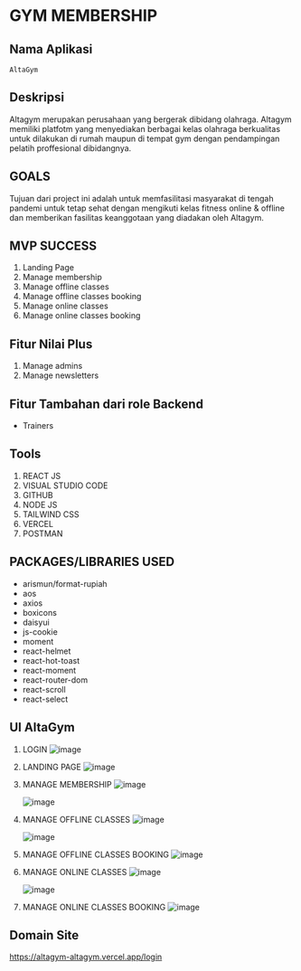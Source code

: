 # GYM MEMBERSHIP

## Nama Aplikasi

`AltaGym`

## Deskripsi

Altagym merupakan perusahaan yang bergerak dibidang olahraga. Altagym memiliki platfotm yang menyediakan berbagai kelas olahraga berkualitas untuk dilakukan di rumah maupun di tempat gym dengan pendampingan pelatih proffesional dibidangnya.

## GOALS

Tujuan dari project ini adalah untuk memfasilitasi masyarakat di tengah pandemi untuk tetap sehat dengan mengikuti kelas fitness online & offline dan memberikan fasilitas keanggotaan yang diadakan oleh Altagym.

## MVP SUCCESS

1. Landing Page
2. Manage membership
3. Manage offline classes
4. Manage offline classes booking
5. Manage online classes
6. Manage online classes booking

## Fitur Nilai Plus

1. Manage admins
2. Manage newsletters

## Fitur Tambahan dari role Backend

- Trainers

## Tools

1. REACT JS
2. VISUAL STUDIO CODE
3. GITHUB
4. NODE JS
5. TAILWIND CSS
6. VERCEL
7. POSTMAN

## PACKAGES/LIBRARIES USED

- arismun/format-rupiah
- aos
- axios
- boxicons
- daisyui
- js-cookie
- moment
- react-helmet
- react-hot-toast
- react-moment
- react-router-dom
- react-scroll
- react-select

## UI AltaGym

1. LOGIN
   ![image](./public/img/login.png)

2. LANDING PAGE
   ![image](./public/img/landing%20page%20altagym.png)

3. MANAGE MEMBERSHIP
   ![image](./public/img/membership.png)

   ![image](./public/img/membership%202.png)

4. MANAGE OFFLINE CLASSES
   ![image](./public/img/kategori%20offline.png)

   ![image](./public/img/kelas%20offline.png)

5. MANAGE OFFLINE CLASSES BOOKING
   ![image](./public/img/booking%20kelas%20offline.png)

6. MANAGE ONLINE CLASSES
   ![image](./public/img/kategori%20online.png)

   ![image](./public/img/kelas%20online.png)

7. MANAGE ONLINE CLASSES BOOKING
   ![image](./public/img/booking%20kelas%20online.png)

## Domain Site

https://altagym-altagym.vercel.app/login
